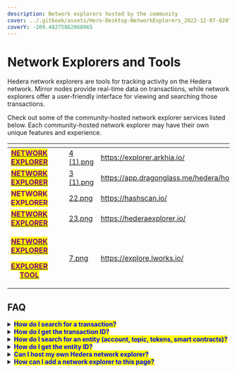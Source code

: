 ```yaml
---
description: Network explorers hosted by the community
cover: ../.gitbook/assets/Hero-Desktop-NetworkExplorers_2022-12-07-020704_ehza.webp
coverY: -209.48275862068965
---
```


# Network Explorers and Tools

Hedera network explorers are tools for tracking activity on the Hedera network. Mirror nodes provide real-time data on transactions, while network explorers offer a user-friendly interface for viewing and searching those transactions.&#x20;

Check out some of the community-hosted network explorer services listed below. Each community-hosted network explorer may have their own unique features and experience.

<table data-view="cards"><thead><tr><th align="center"></th><th data-hidden></th><th data-hidden></th><th data-hidden data-card-cover data-type="files"></th><th data-hidden data-card-target data-type="content-ref"></th><th data-hidden></th><th data-hidden></th></tr></thead><tbody><tr><td align="center"><mark style="color:purple;"><strong></strong></mark><a href="https://explorer.arkhia.io/#/mainnet/dashboard"><mark style="color:purple;"><strong>NETWORK EXPLORER</strong></mark></a><mark style="color:purple;"><strong></strong></mark></td><td></td><td></td><td><a href="../.gitbook/assets/4 (1).png">4 (1).png</a></td><td><a href="https://explorer.arkhia.io/">https://explorer.arkhia.io/</a></td><td></td><td></td></tr><tr><td align="center"><mark style="color:purple;"><strong></strong></mark><a href="https://app.dragonglass.me/hedera/home"><mark style="color:purple;"><strong>NETWORK EXPLORER</strong></mark></a><mark style="color:purple;"><strong></strong></mark></td><td></td><td></td><td><a href="../.gitbook/assets/3 (1).png">3 (1).png</a></td><td><a href="https://app.dragonglass.me/hedera/home">https://app.dragonglass.me/hedera/home</a></td><td></td><td></td></tr><tr><td align="center"><mark style="color:purple;"><strong>NETWORK EXPLORER</strong></mark></td><td></td><td></td><td><a href="../.gitbook/assets/22.png">22.png</a></td><td><a href="https://hashscan.io/">https://hashscan.io/</a></td><td></td><td></td></tr><tr><td align="center"><mark style="color:purple;"><strong></strong></mark><a href="https://hederaexplorer.io/"><mark style="color:purple;"><strong>NETWORK EXPLORER</strong></mark></a><mark style="color:purple;"><strong></strong></mark></td><td></td><td></td><td><a href="../.gitbook/assets/23.png">23.png</a></td><td><a href="https://hederaexplorer.io/">https://hederaexplorer.io/</a></td><td></td><td></td></tr><tr><td align="center"><p><mark style="color:purple;"><strong></strong></mark><a href="https://explore.lworks.io/"><mark style="color:purple;"><strong>NETWORK EXPLORER</strong></mark> </a><mark style="color:purple;"><strong></strong></mark></p><p><mark style="color:purple;"><strong></strong></mark><a href="https://www.lworks.io/"><mark style="color:purple;"><strong>EXPLORER TOOL</strong></mark></a><mark style="color:purple;"><strong></strong></mark></p></td><td></td><td></td><td><a href="../.gitbook/assets/7.png">7.png</a></td><td><a href="https://explore.lworks.io/">https://explore.lworks.io/</a></td><td></td><td></td></tr></tbody></table>

## FAQ

<details>

<summary><mark style="color:blue;"><strong>How do I search for a transaction?</strong></mark></summary>

To search for a specific transaction, you can use the unique transaction ID.

The transaction ID should look something like this: `0.0.48750443@1671560120.085845879`

</details>

<details>

<summary><mark style="color:blue;"><strong>How do I get the transaction ID?</strong></mark></summary>

The transaction ID can be automatically generated by the SDK, manually created and associated with a transaction, or obtained from the receipt or record after the transaction has been processed. It serves as a unique identifier for the transaction and can be used to search for and view its details.

</details>

<details>

<summary><mark style="color:blue;"><strong>How do I search for an entity (account, topic, tokens, smart contracts)?</strong></mark></summary>

You can search by the unique ID of the entity you are looking for. The entity ID format is `0.0.entityNumber`.

For example, `0.0.2` is an account ID and you search for that account using that ID.

</details>

<details>

<summary><mark style="color:blue;"><strong>How do I get the entity ID?</strong></mark></summary>

Entity IDs are returned in the receipt of the transaction that created them. Entities include accounts, topics, smart contracts, schedules, and tokens.\
\
For example, if you create a new account using the `AccountCreateTransaction` in the SDK, you can get the new account ID from the transaction receipt.

</details>

<details>

<summary><mark style="color:blue;"><strong>Can I host my own Hedera network explorer?</strong></mark></summary>

Yes, you can! You can create your own custom Hedera network explorer using the [Mirror Node REST APIs](../sdks-and-apis/rest-api.md) or take a look at the [Hedera Mirror Node Explorer](https://github.com/hashgraph/hedera-mirror-node-explorer) open-source project.

</details>

<details>

<summary><mark style="color:blue;"><strong>How can I add a network explorer to this page?</strong></mark></summary>

To add a network explorer to this page, refer to the [contributing guide](../support-and-community/contributing-guide.md) and open an issue in the `hedera-docs` [repository](https://github.com/hashgraph/hedera-docs). Please include the following information within the issue:&#x20;

* Network explorer name
* Link to network explorer&#x20;
* High-resolution logo

</details>
